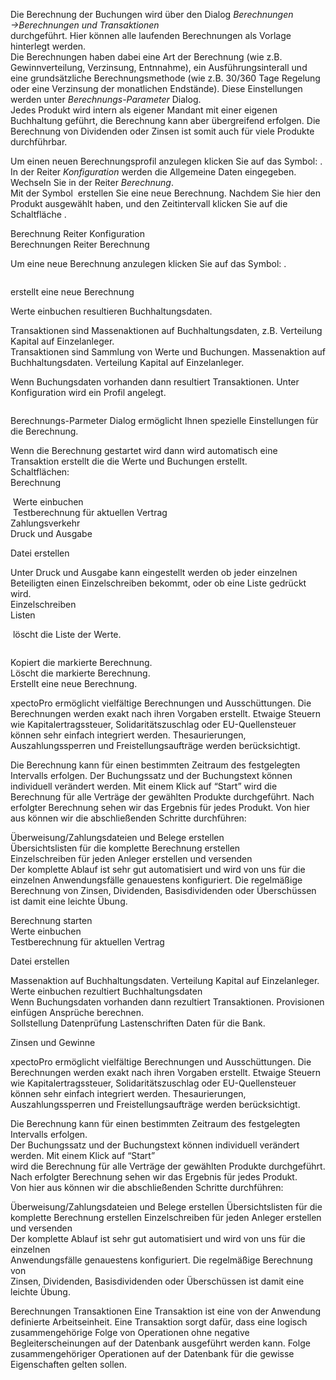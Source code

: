 <!DOCTYPE html>
<html>
<head>
<meta charset="utf-8">
<meta name="viewport" content="width=device-width, initial-scale=1.0">
<title>400_Berechnungen_und_Transaktionen.md</title>
<link rel="stylesheet" href="https://stackedit.io/res-min/themes/base.css" />
<script type="text/javascript" src="https://cdn.mathjax.org/mathjax/latest/MathJax.js?config=TeX-AMS_HTML"></script>
</head>
<body><div class="container"><p>Die Berechnung der Buchungen wird über den Dialog <em>Berechnungen →Berechnungen und Transaktionen</em> <br>
durchgeführt. Hier können alle laufenden Berechnungen als Vorlage hinterlegt werden.  <br>
Die Berechnungen haben dabei eine Art der Berechnung (wie z.B. Gewinnverteilung, Verzinsung, Entnnahme), ein Ausführungsinterall und eine grundsätzliche Berechnungsmethode (wie z.B. 30/360 Tage Regelung oder eine Verzinsung der monatlichen Endstände). Diese Einstellungen werden unter <em>Berechnungs-Parameter</em> Dialog. <br>
 Jedes Produkt wird intern als eigener Mandant mit einer eigenen Buchhaltung geführt, die Berechnung kann aber übergreifend erfolgen. Die Berechnung von Dividenden oder Zinsen ist somit auch für viele Produkte  durchführbar.</p>

<p>Um einen neuen Berechnungsprofil anzulegen klicken Sie auf das Symbol: <img src="http://xpecto.github.io/docs/img/img_1441117511245.png" alt="" title="">.  <br>
In der Reiter <em>Konfiguration</em> werden die Allgemeine Daten eingegeben. <br>
Wechseln Sie in der Reiter <em>Berechnung</em>.  <br>
Mit der Symbol <img src="http://xpecto.github.io/docs/img/img_1441108798517.png" alt="" title=""> erstellen Sie eine neue Berechnung. Nachdem Sie hier den Produkt ausgewählt haben, und den Zeitintervall klicken Sie auf die Schaltfläche <img src="http://xpecto.github.io/docs/img/img_1441121273470.png" alt="" title="">. </p>

<p>Berechnung Reiter Konfiguration <br>
Berechnungen Reiter Berechnung <br>
<img src="http://xpecto.github.io/docs/img/img_1423558893524.png" alt="" title=""></p>

<p>Um eine neue Berechnung anzulegen klicken Sie auf das Symbol: <img src="http://xpecto.github.io/docs/img/img_1441117511245.png" alt="" title="">. </p>

<p><img src="http://xpecto.github.io/docs/img/img_1440776131894.png" alt="" title=""></p>

<p>erstellt eine neue Berechnung</p>

<p>Werte einbuchen resultieren Buchhaltungsdaten.</p>

<p>Transaktionen sind Massenaktionen auf Buchhaltungsdaten, z.B. Verteilung Kapital auf Einzelanleger. <br>
Transaktionen sind Sammlung von Werte und Buchungen. Massenaktion auf Buchhaltungsdaten. Verteilung Kapital auf Einzelanleger. </p>

<p>Wenn Buchungsdaten vorhanden dann resultiert Transaktionen. Unter Konfiguration wird ein Profil angelegt. </p>

<p><img src="http://xpecto.github.io/docs/img/img_1423564583240.png" alt="" title=""></p>

<p>Berechnungs-Parmeter Dialog ermöglicht Ihnen spezielle Einstellungen für die Berechnung. </p>

<p>Wenn die Berechnung gestartet wird dann wird automatisch eine Transaktion erstellt die die Werte und Buchungen erstellt. <br>
Schaltflächen: <br>
Berechnung</p>

<p><img src="http://xpecto.github.io/docs/img/img_1441187895311.png" alt="" title=""> Werte einbuchen <br>
<img src="http://xpecto.github.io/docs/img/img_1441187929472.png" alt="" title=""> Testberechnung für aktuellen  Vertrag <br>
Zahlungsverkehr <br>
<img src="http://xpecto.github.io/docs/img/img_1441187959011.png" alt="" title="">  <br>
Druck und Ausgabe <br>
<img src="http://xpecto.github.io/docs/img/img_1441187997984.png" alt="" title=""></p>

<p><img src="http://xpecto.github.io/docs/img/img_1441188040541.png" alt="" title=""> <br>
Datei erstellen</p>

<p>Unter Druck und Ausgabe kann eingestellt werden ob jeder einzelnen Beteiligten einen Einzelschreiben bekommt, oder ob eine Liste gedrückt wird. <br>
Einzelschreiben <br>
Listen</p>

<p><img src="http://xpecto.github.io/docs/img/img_1423565283935.png" alt="" title=""> löscht die Liste der Werte.</p>

<p><img src="http://xpecto.github.io/docs/img/img_1423565546161.png" alt="" title=""></p>

<p>Kopiert die markierte Berechnung. <br>
Löscht die markierte Berechnung. <br>
Erstellt eine neue Berechnung.</p>

<p>xpectoPro ermöglicht vielfältige Berechnungen und Ausschüttungen. Die Berechnungen werden exakt nach ihren Vorgaben erstellt. Etwaige Steuern wie Kapitalertragssteuer, Solidaritätszuschlag oder EU-Quellensteuer können sehr einfach integriert werden. Thesaurierungen, Auszahlungssperren und Freistellungsaufträge werden berücksichtigt.</p>

<p>Die Berechnung kann für einen bestimmten Zeitraum des festgelegten Intervalls erfolgen. Der Buchungssatz und der Buchungstext können individuell verändert werden. Mit einem Klick auf “Start” wird die Berechnung für alle Verträge der gewählten Produkte durchgeführt. Nach erfolgter Berechnung sehen wir das Ergebnis für jedes Produkt. Von hier aus können wir die abschließenden Schritte durchführen:</p>

<p>Überweisung/Zahlungsdateien und Belege erstellen <br>
Übersichtslisten für die komplette Berechnung erstellen  <br>
Einzelschreiben für jeden Anleger erstellen und versenden <br>
Der komplette Ablauf ist sehr gut automatisiert und wird von uns für die einzelnen Anwendungsfälle genauestens konfiguriert. Die regelmäßige Berechnung von Zinsen, Dividenden, Basisdividenden oder Überschüssen ist damit eine leichte Übung.</p>

<p>Berechnung starten <br>
Werte einbuchen  <br>
Testberechnung für aktuellen Vertrag</p>

<p>Datei erstellen</p>

<p>Massenaktion auf Buchhaltungsdaten. Verteilung Kapital auf Einzelanleger. <br>
Werte einbuchen rezultiert Buchhaltungsdaten <br>
Wenn Buchungsdaten vorhanden dann rezultiert Transaktionen. Provisionen einfügen Ansprüche berechnen. <br>
Sollstellung Datenprüfung Lastenschriften Daten für die Bank.</p>

<p>Zinsen und Gewinne</p>

<p>xpectoPro ermöglicht vielfältige Berechnungen und Ausschüttungen. Die Berechnungen werden exakt nach ihren Vorgaben erstellt. Etwaige Steuern wie Kapitalertragssteuer, Solidaritätszuschlag oder EU-Quellensteuer können sehr einfach integriert werden. Thesaurierungen, Auszahlungssperren und Freistellungsaufträge werden berücksichtigt.</p>

<p>Die Berechnung kann für einen bestimmten Zeitraum des festgelegten Intervalls erfolgen. <br>
Der Buchungssatz und der Buchungstext können individuell verändert werden. Mit einem Klick auf “Start” <br>
wird die Berechnung für alle Verträge der gewählten Produkte durchgeführt. <br>
Nach erfolgter Berechnung sehen wir das Ergebnis für jedes Produkt. <br>
Von hier aus können wir die abschließenden Schritte durchführen:</p>

<p>Überweisung/Zahlungsdateien und Belege erstellen Übersichtslisten für die komplette Berechnung erstellen Einzelschreiben für jeden Anleger erstellen und versenden <br>
Der komplette Ablauf ist sehr gut automatisiert und wird von uns für die einzelnen <br>
Anwendungsfälle genauestens konfiguriert. Die regelmäßige Berechnung von <br>
Zinsen, Dividenden, Basisdividenden oder Überschüssen ist damit eine leichte Übung.</p>

<p>Berechnungen Transaktionen Eine Transaktion ist eine von der Anwendung definierte Arbeitseinheit. Eine Transaktion sorgt dafür, dass eine logisch zusammengehörige Folge von Operationen ohne negative Begleiterscheinungen auf der Datenbank ausgeführt werden kann. Folge zusammengehöriger Operationen  auf der Datenbank für die gewisse Eigenschaften gelten sollen.</p></div></body>
</html>
